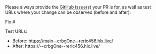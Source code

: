 Please always provide the [GitHub issue(s)](../issues) your PR is for, as well as test URLs where your change can be observed (before and after):

Fix #<gh-issue-id>

Test URLs:
- Before: https://main--crbgOne--reric456.hlx.live/
- After: https://<branch>--crbgOne--reric456.hlx.live/
